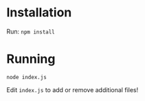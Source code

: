 # Installation
Run:
`npm install`

# Running
`node index.js`


Edit `index.js` to add or remove additional files!

